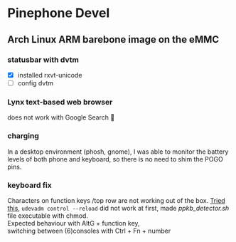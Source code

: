 # Pinephone Devel
## Arch Linux ARM barebone image on the eMMC

### statusbar with dvtm
- [x] installed rxvt-unicode
- [ ] config dvtm 

### Lynx text-based web browser
does not work with Google Search :t-rex:

### charging
In a desktop environment (phosh, gnome), I was able to monitor the battery levels of both phone and keyboard, so there is no need to shim the POGO pins.

### keyboard fix
Characters on function keys /top row are not working out of the box. [Tried this](https://codeberg.org/HazardChem/PinePhone_Keyboard/src/branch/main/tty), `udevadm control --reload` did not work at first, made *ppkb_detector.sh* file executable with chmod.\
Expected behaviour with AltG + function key,\
switching between (6)consoles with Ctrl + Fn + number

